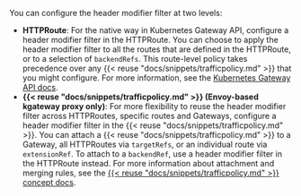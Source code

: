 You can configure the header modifier filter at two levels:

* **HTTPRoute**: For the native way in Kubernetes Gateway API, configure a header modifier filter in the HTTPRoute. You can choose to apply the header modifier filter to all the routes that are defined in the HTTPRoute, or to a selection of `backendRefs`. This route-level policy takes precedence over any {{< reuse "docs/snippets/trafficpolicy.md" >}} that you might configure. For more information, see the [Kubernetes Gateway API docs](https://gateway-api.sigs.k8s.io/guides/http-header-modifier/).
* **{{< reuse "docs/snippets/trafficpolicy.md" >}} (Envoy-based kgateway proxy only)**: For more flexibility to reuse the header modifier filter across HTTPRoutes, specific routes and Gateways, configure a header modifier filter in the {{< reuse "docs/snippets/trafficpolicy.md" >}}. You can attach a {{< reuse "docs/snippets/trafficpolicy.md" >}} to a Gateway, all HTTPRoutes via `targetRefs`, or an individual route via `extensionRef`. To attach to a `backendRef`, use a header modifier filter in the HTTPRoute instead. For more information about attachment and merging rules, see the [{{< reuse "docs/snippets/trafficpolicy.md" >}} concept docs](../../about/policies/trafficpolicy/).
